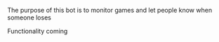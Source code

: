 The purpose of this bot is to monitor games and let people know when someone loses 

Functionality coming 
